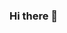 ### Hi there 👋

<!--
**AndreaSacconi7/AndreaSacconi7** is a ✨ _special_ ✨ repository because its `README.md` (this file) appears on your GitHub profile.

Here are some ideas to get you started:

- 🔭 I’m currently studying at the "Politecnico di Milano"
- 🌱 I’m currently learning ...
- 👯 I’m looking to collaborate on a university software engineering project
- 🤔 I’m looking for help with ...
- 💬 Ask me about ...
- 📫 How to reach me: andrea1.sacconi@mail.polimi.it
- 😄 Pronouns: ...
- ⚡ Fun fact: ...
-->
